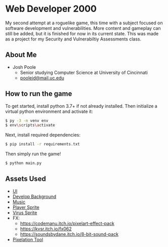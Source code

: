 # Web Developer 2000

My second attempt at a roguelike game, this time with a subject focused on software development and vulnerabilities. More content and gameplay can still be added, but it is finished for now in its current state. This was made as a project for my Security and Vulnerabiltiy Assessments class.

## About Me

- Josh Poole
    - Senior studying Computer Science at University of Cincinnati
    - [poolejd@mail.uc.edu](mailto:poolejd@mail.uc.edu)

## How to run the game

To get started, install python 3.7+ if not already installed. Then initialize a virtual python environment and activate it:

```bash
$ py -3 -m venv env
$ env\scripts\activate
```

Next, install required dependencies:

```bash
$ pip install -r requirements.txt
```

Then simply run the game!

```bash
$ python main.py
```

## Assets Used

- [UI](https://comp3interactive.itch.io/retro-windows-gui)
- [Develop Background](https://www.pinterest.com/pin/509188301610937530/)
- [Music](https://tallbeard.itch.io/music-loop-bundle)
- [Player Sprite](https://lh3.googleusercontent.com/proxy/kAKibZzh1ClUaLENHOr1t92wOKP6R84vS-wG-KBwscRLR8Ly-jUG2Q9waZJ1qLQMRQEuUr2_TCvVrz7d1Opo0fUx)
- [Virus Sprite](https://upload.wikimedia.org/wikipedia/commons/thumb/8/82/SARS-CoV-2_without_background.png/220px-SARS-CoV-2_without_background.png)
- FX:
    - https://codemanu.itch.io/pixelart-effect-pack
    - https://kvsr.itch.io/fx062
    - https://soundsbydane.itch.io/8-bit-sound-pack
- [Pixelation Tool](https://pixel-me.tokyo/en/)
